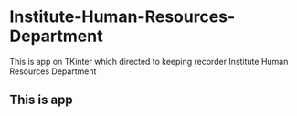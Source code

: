 # Institute-Human-Resources-Department
This is app on TKinter which directed to keeping recorder Institute Human Resources Department

## This is app
